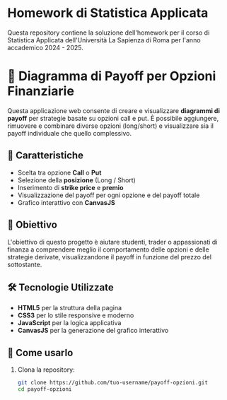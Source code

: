 # Homework di Statistica Applicata
Questa repository contiene la soluzione dell'homework per il corso di Statistica Applicata dell'Università La Sapienza di Roma per l'anno accademico 2024 - 2025.

# 💸 Diagramma di Payoff per Opzioni Finanziarie

Questa applicazione web consente di creare e visualizzare **diagrammi di payoff** per strategie basate su opzioni call e put. È possibile aggiungere, rimuovere e combinare diverse opzioni (long/short) e visualizzare sia il payoff individuale che quello complessivo.

## 📌 Caratteristiche

- Scelta tra opzione **Call** o **Put**
- Selezione della **posizione** (Long / Short)
- Inserimento di **strike price** e **premio**
- Visualizzazione del payoff per ogni opzione e del payoff totale
- Grafico interattivo con **CanvasJS**

## 🎯 Obiettivo

L'obiettivo di questo progetto è aiutare studenti, trader o appassionati di finanza a comprendere meglio il comportamento delle opzioni e delle strategie derivate, visualizzandone il payoff in funzione del prezzo del sottostante.

## 🛠️ Tecnologie Utilizzate

- **HTML5** per la struttura della pagina
- **CSS3** per lo stile responsive e moderno
- **JavaScript** per la logica applicativa
- **CanvasJS** per la generazione del grafico interattivo

## 🧪 Come usarlo

1. Clona la repository:
   ```bash
   git clone https://github.com/tuo-username/payoff-opzioni.git
   cd payoff-opzioni
